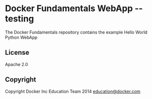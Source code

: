 Docker Fundamentals WebApp -- testing
==========================

The Docker Fundamentals repository contains the example Hello World Python WebApp

## License

Apache 2.0

## Copyright

Copyright Docker Inc Education Team 2014 <education@docker.com>
